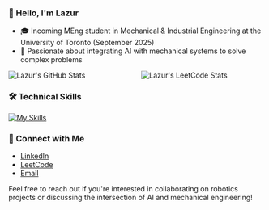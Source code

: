### 👋 Hello, I'm Lazur

- 🎓 Incoming MEng student in Mechanical & Industrial Engineering at the University of Toronto (September 2025)
- 🧠 Passionate about integrating AI with mechanical systems to solve complex problems

<div style="display: flex; justify-content: center; gap: 20px; align-items: center; flex-wrap: nowrap;">
  <img src="https://github-readme-stats.vercel.app/api?username=lazur07&show_icons=true&theme=light" alt="Lazur's GitHub Stats" style="max-width: 100%; height: auto; flex: 1 1 0;" />
  <img src="https://leetcard.jacoblin.cool/lazur07?theme=light&ext=heatmap" alt="Lazur's LeetCode Stats" style="max-width: 100%; height: auto; flex: 1 1 0;" />
</div>



### 🛠️ Technical Skills

[![My Skills](https://skillicons.dev/icons?i=python,cpp,git,github,docker,linux,azure,fastapi,postgres,neo4j)](https://skillicons.dev)


### 🔗 Connect with Me

- [LinkedIn](https://www.linkedin.com/in/lazur07/)
- [LeetCode](https://leetcode.com/u/lazur07/)
- [Email](mailto:linche@stu.xmu.edu.cn)


Feel free to reach out if you're interested in collaborating on robotics projects or discussing the intersection of AI and mechanical engineering!

